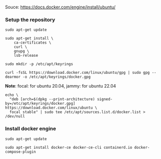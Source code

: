 Souce: https://docs.docker.com/engine/install/ubuntu/
### Setup the repository
```
sudo apt-get update
```
```
sudo apt-get install \
    ca-certificates \
    curl \
    gnupg \
    lsb-release
```
```
sudo mkdir -p /etc/apt/keyrings
```
```
curl -fsSL https://download.docker.com/linux/ubuntu/gpg | sudo gpg --dearmor -o /etc/apt/keyrings/docker.gpg
```

**Note**: focal: for ubuntu 20.04, jammy: for ubuntu 22.04
```
echo \
  "deb [arch=$(dpkg --print-architecture) signed-by=/etc/apt/keyrings/docker.gpg] https://download.docker.com/linux/ubuntu \
  focal stable" | sudo tee /etc/apt/sources.list.d/docker.list > /dev/null
```

### Install docker engine
```
sudo apt-get update
```
```
sudo apt-get install docker-ce docker-ce-cli containerd.io docker-compose-plugin
```
